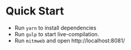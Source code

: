 # Quick Start


- Run `yarn` to install dependencies
- Run `gulp` to start live-compilation.
- Run `mitmweb` and open http://localhost:8081/
